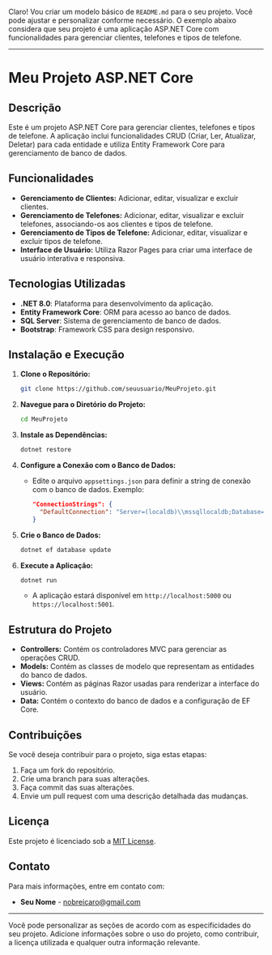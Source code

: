 Claro! Vou criar um modelo básico de `README.md` para o seu projeto. Você pode ajustar e personalizar conforme necessário. O exemplo abaixo considera que seu projeto é uma aplicação ASP.NET Core com funcionalidades para gerenciar clientes, telefones e tipos de telefone.

---

# Meu Projeto ASP.NET Core

## Descrição

Este é um projeto ASP.NET Core para gerenciar clientes, telefones e tipos de telefone. A aplicação inclui funcionalidades CRUD (Criar, Ler, Atualizar, Deletar) para cada entidade e utiliza Entity Framework Core para gerenciamento de banco de dados.

## Funcionalidades

- **Gerenciamento de Clientes:** Adicionar, editar, visualizar e excluir clientes.
- **Gerenciamento de Telefones:** Adicionar, editar, visualizar e excluir telefones, associando-os aos clientes e tipos de telefone.
- **Gerenciamento de Tipos de Telefone:** Adicionar, editar, visualizar e excluir tipos de telefone.
- **Interface de Usuário:** Utiliza Razor Pages para criar uma interface de usuário interativa e responsiva.

## Tecnologias Utilizadas

- **.NET 8.0**: Plataforma para desenvolvimento da aplicação.
- **Entity Framework Core**: ORM para acesso ao banco de dados.
- **SQL Server**: Sistema de gerenciamento de banco de dados.
- **Bootstrap**: Framework CSS para design responsivo.

## Instalação e Execução

1. **Clone o Repositório:**

   ```bash
   git clone https://github.com/seuusuario/MeuProjeto.git
   ```

2. **Navegue para o Diretório do Projeto:**

   ```bash
   cd MeuProjeto
   ```

3. **Instale as Dependências:**

   ```bash
   dotnet restore
   ```

4. **Configure a Conexão com o Banco de Dados:**

   - Edite o arquivo `appsettings.json` para definir a string de conexão com o banco de dados. Exemplo:

     ```json
     "ConnectionStrings": {
       "DefaultConnection": "Server=(localdb)\\mssqllocaldb;Database=MeuProjetoDb;Trusted_Connection=True;MultipleActiveResultSets=true"
     }
     ```

5. **Crie o Banco de Dados:**

   ```bash
   dotnet ef database update
   ```

6. **Execute a Aplicação:**

   ```bash
   dotnet run
   ```

   - A aplicação estará disponível em `http://localhost:5000` ou `https://localhost:5001`.

## Estrutura do Projeto

- **Controllers:** Contém os controladores MVC para gerenciar as operações CRUD.
- **Models:** Contém as classes de modelo que representam as entidades do banco de dados.
- **Views:** Contém as páginas Razor usadas para renderizar a interface do usuário.
- **Data:** Contém o contexto do banco de dados e a configuração de EF Core.

## Contribuições

Se você deseja contribuir para o projeto, siga estas etapas:

1. Faça um fork do repositório.
2. Crie uma branch para suas alterações.
3. Faça commit das suas alterações.
4. Envie um pull request com uma descrição detalhada das mudanças.

## Licença

Este projeto é licenciado sob a [MIT License](LICENSE).

## Contato

Para mais informações, entre em contato com:

- **Seu Nome** - nobreicaro@gmail.com

---

Você pode personalizar as seções de acordo com as especificidades do seu projeto. Adicione informações sobre o uso do projeto, como contribuir, a licença utilizada e qualquer outra informação relevante.
